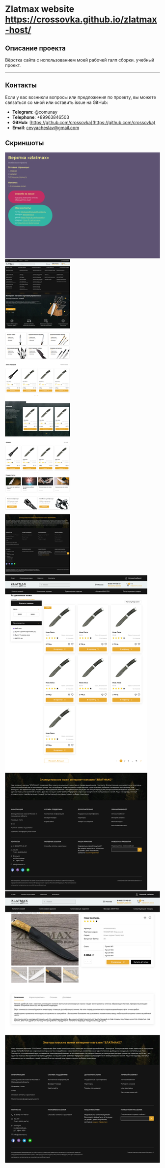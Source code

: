 # Zlatmax website https://crossovka.github.io/zlatmax-host/

## Описание проекта

Вёрстка сайта с использованием моей рабочей галп сборки.
учебный проект.

---

## Контакты

Если у вас возникли вопросы или предложения по проекту, вы можете связаться со мной или оставить issue на GitHub:

- **Telegram**: @comunay
- **Telephone**: +89963846503
- **GitHub**: [https://github.com/crossovka](https://github.com/crossovka)
- **Email**: [cevyacheslav@gmail.com](mailto:cevyacheslav@gmail.com)

## Скриншоты

![alt text](./imgs/1.png)
![alt text](./imgs/2.png)
![alt text](./imgs/3.png)
![alt text](./imgs/4.png)
